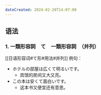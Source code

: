 ```yaml
---
dateCreated: 2024-02-20T14:07:00
---
```

## 语法
### 1. 一類形容詞　て　一類形容詞　（并列）
[[日语形容词#て形#用法#并列]]
例句：
- ホテルの部屋は広くて明るいです。
	- 宾馆的房间又大又亮。
- この本は安くて面白いです。
	- 这本书又便宜还有意思。
